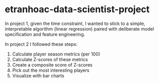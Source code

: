 # etranhoac-data-scientist-project


In project 1, given the time constraint, I wanted to stick to a simple, interpretable algorithm (linear regression) paired with deliberate model specification and feature engineering.


In project 2 I followed these steps:

1. Calculate player season metrics (per 100)
2. Calculate Z-scores of these metrics
3. Create a composite score of Z-scores
4. Pick out the most interesting players
5. Visualize with bar charts
